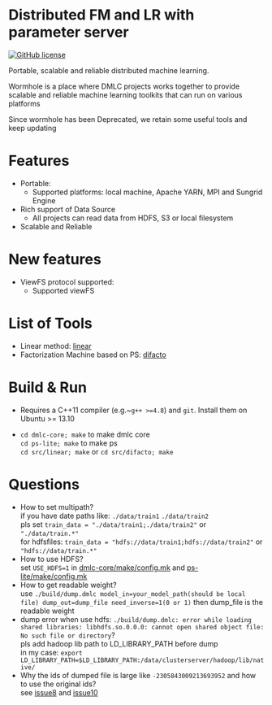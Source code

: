 # Distributed FM and LR with parameter server

[![GitHub license](http://dmlc.github.io/img/apache2.svg)](./LICENSE)

Portable, scalable and reliable distributed machine learning.

Wormhole is a place where DMLC projects works together to provide
scalable and reliable machine learning toolkits that can run on various platforms

Since wormhole has been Deprecated, we retain some useful tools and keep updating

Features
====
* Portable:
  - Supported platforms: local machine, Apache YARN, MPI and Sungrid Engine
* Rich support of Data Source
  - All projects can read data from HDFS, S3 or local filesystem
* Scalable and Reliable


New features
====
* ViewFS protocol supported:
  - Supported viewFS

List of Tools
====
* Linear method: [linear](src/linear)
* Factorization Machine based on PS: [difacto](src/difacto)

Build & Run
====

* Requires a C++11 compiler (e.g.~`g++ >=4.8`) and `git`. Install them on Ubuntu >= 13.10

* `cd dmlc-core; make` to make dmlc core  
  `cd ps-lite; make` to make ps  
  `cd src/linear; make` or `cd src/difacto; make`

Questions
====
* How to set multipath?  
  if you have date paths like: `./data/train1` `./data/train2`  
  pls set `train_data = "./data/train1;./data/train2"` or `"./data/train.*"`  
  for hdfsfiles: `train_data = "hdfs://data/train1;hdfs://data/train2"` or `"hdfs://data/train.*"`  
* How to use HDFS?  
  set `USE_HDFS=1` in [dmlc-core/make/config.mk](dmlc-core/make/config.mk) and [ps-lite/make/config.mk](ps-lite/make/config.mk)  
* How to get readable weight?  
  use `./build/dump.dmlc model_in=your_model_path(should be local file) dump_out=dump_file need_inverse=1(0 or 1)` then dump_file is the readable weight  
* dump error when use hdfs: `./build/dump.dmlc: error while loading shared libraries: libhdfs.so.0.0.0: cannot open shared object file: No such file or directory`?  
  pls add hadoop lib path to LD_LIBRARY_PATH before dump  
  in my case: `export LD_LIBRARY_PATH=$LD_LIBRARY_PATH:/data/clusterserver/hadoop/lib/native/`  
* Why the ids of dumped file is large like `-2305843009213693952` and how to use the original ids?  
  see [issue8](https://github.com/CNevd/Difacto_DMLC/issues/8) and [issue10](https://github.com/CNevd/Difacto_DMLC/issues/10)
